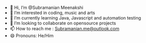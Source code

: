 - 👋 Hi, I’m @Subramanian Meenakshi
- 👀 I’m interested in coding, music and arts
- 🌱 I’m currently learning Java, Javascript and automation testing
- 💞️ I’m looking to collaborate on opensource projects
- 📫 How to reach me : Subramanian.me@outlook.com
- 😄 Pronouns: He/Him


<!---
SubramanianMe/SubramanianMe is a ✨ special ✨ repository because its `README.md` (this file) appears on your GitHub profile.
You can click the Preview link to take a look at your changes.
--->
